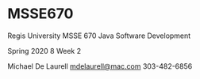 # MSSE670

Regis University MSSE 670 Java Software Development

Spring 2020 8 Week 2 

Michael De Laurell
mdelaurell@mac.com
303-482-6856

